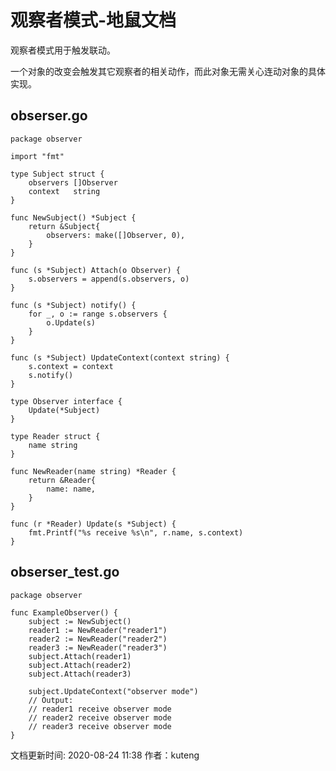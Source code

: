 # 观察者模式-地鼠文档

观察者模式用于触发联动。

一个对象的改变会触发其它观察者的相关动作，而此对象无需关心连动对象的具体实现。

## obserser.go <a id="avh5yw"></a>

```text
package observer

import "fmt"

type Subject struct {
    observers []Observer
    context   string
}

func NewSubject() *Subject {
    return &Subject{
        observers: make([]Observer, 0),
    }
}

func (s *Subject) Attach(o Observer) {
    s.observers = append(s.observers, o)
}

func (s *Subject) notify() {
    for _, o := range s.observers {
        o.Update(s)
    }
}

func (s *Subject) UpdateContext(context string) {
    s.context = context
    s.notify()
}

type Observer interface {
    Update(*Subject)
}

type Reader struct {
    name string
}

func NewReader(name string) *Reader {
    return &Reader{
        name: name,
    }
}

func (r *Reader) Update(s *Subject) {
    fmt.Printf("%s receive %s\n", r.name, s.context)
}
```

## obserser\_test.go <a id="14z5bj"></a>

```text
package observer

func ExampleObserver() {
    subject := NewSubject()
    reader1 := NewReader("reader1")
    reader2 := NewReader("reader2")
    reader3 := NewReader("reader3")
    subject.Attach(reader1)
    subject.Attach(reader2)
    subject.Attach(reader3)

    subject.UpdateContext("observer mode")
    // Output:
    // reader1 receive observer mode
    // reader2 receive observer mode
    // reader3 receive observer mode
}
```

文档更新时间: 2020-08-24 11:38   作者：kuteng

